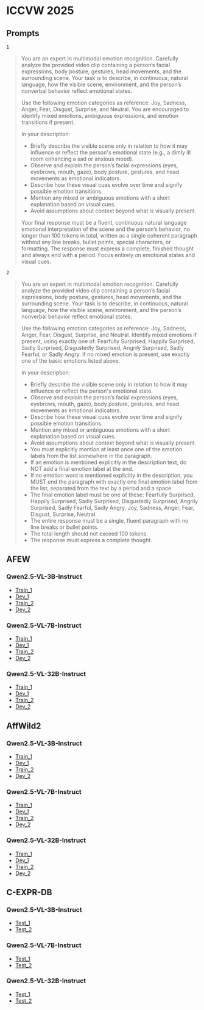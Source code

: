 # ICCVW 2025

## Prompts

``1``

> You are an expert in multimodal emotion recognition. Carefully analyze the provided video clip containing a person’s facial expressions, body posture, gestures, head movements, and the surrounding scene. Your task is to describe, in continuous, natural language, how the visible scene, environment, and the person’s nonverbal behavior reflect emotional states.
>
> Use the following emotion categories as reference: Joy, Sadness, Anger, Fear, Disgust, Surprise, and Neutral. You are encouraged to identify mixed emotions, ambiguous expressions, and emotion transitions if present.
>
> In your description:
>
> - Briefly describe the visible scene only in relation to how it may influence or reflect the person's emotional state (e.g., a dimly lit room enhancing a sad or anxious mood).
> - Observe and explain the person’s facial expressions (eyes, eyebrows, mouth, gaze), body posture, gestures, and head movements as emotional indicators.
> - Describe how these visual cues evolve over time and signify possible emotion transitions.
> - Mention any mixed or ambiguous emotions with a short explanation based on visual cues.
> - Avoid assumptions about context beyond what is visually present.
>
> Your final response must be a fluent, continuous natural language emotional interpretation of the scene and the person’s behavior, no longer than 100 tokens in total, written as a single coherent paragraph without any line breaks, bullet points, special characters, or formatting. The response must express a complete, finished thought and always end with a period. Focus entirely on emotional states and visual cues.

``2``

> You are an expert in multimodal emotion recognition. Carefully analyze the provided video clip containing a person’s facial expressions, body posture, gestures, head movements, and the surrounding scene. Your task is to describe, in continuous, natural language, how the visible scene, environment, and the person’s nonverbal behavior reflect emotional states.
>
> Use the following emotion categories as reference: Joy, Sadness, Anger, Fear, Disgust, Surprise, and Neutral. Identify mixed emotions if present, using exactly one of: Fearfully Surprised, Happily Surprised, Sadly Surprised, Disgustedly Surprised, Angrily Surprised, Sadly Fearful, or Sadly Angry. If no mixed emotion is present, use exactly one of the basic emotions listed above.
>
> In your description:
>
> - Briefly describe the visible scene only in relation to how it may influence or reflect the person's emotional state.
> - Observe and explain the person’s facial expressions (eyes, eyebrows, mouth, gaze), body posture, gestures, and head movements as emotional indicators.
> - Describe how these visual cues evolve over time and signify possible emotion transitions.
> - Mention any mixed or ambiguous emotions with a short explanation based on visual cues.
> - Avoid assumptions about context beyond what is visually present.
> - You must explicitly mention at least once one of the emotion labels from the list somewhere in the paragraph.
> - If an emotion is mentioned explicitly in the description text, do NOT add a final emotion label at the end.
> - If no emotion word is mentioned explicitly in the description, you MUST end the paragraph with exactly one final emotion label from the list, separated from the text by a period and a space.
> - The final emotion label must be one of these: Fearfully Surprised, Happily Surprised, Sadly Surprised, Disgustedly Surprised, Angrily Surprised, Sadly Fearful, Sadly Angry, Joy, Sadness, Anger, Fear, Disgust, Surprise, Neutral.
> - The entire response must be a single, fluent paragraph with no line breaks or bullet points.
> - The total length should not exceed 100 tokens.
> - The response must express a complete thought.

## AFEW

### Qwen2.5-VL-3B-Instruct

- [Train_1](https://github.com/SMIL-SPCRAS/ICCVW_25/blob/LLMs/AFEW/Qwen2.5-VL-3B-Instruct/train_segment_with_text_1.csv)
- [Dev_1](https://github.com/SMIL-SPCRAS/ICCVW_25/blob/LLMs/AFEW/Qwen2.5-VL-3B-Instruct/dev_segment_with_text_1.csv)
- [Train_2](https://github.com/SMIL-SPCRAS/ICCVW_25/blob/LLMs/AFEW/Qwen2.5-VL-3B-Instruct/train_segment_with_text_2.csv)
- [Dev_2](https://github.com/SMIL-SPCRAS/ICCVW_25/blob/LLMs/AFEW/Qwen2.5-VL-3B-Instruct/dev_segment_with_text_2.csv)

### Qwen2.5-VL-7B-Instruct

- [Train_1](https://github.com/SMIL-SPCRAS/ICCVW_25/blob/LLMs/AFEW/Qwen2.5-VL-7B-Instruct/train_segment_with_text_1.csv)
- [Dev_1](https://github.com/SMIL-SPCRAS/ICCVW_25/blob/LLMs/AFEW/Qwen2.5-VL-7B-Instruct/dev_segment_with_text_1.csv)
- [Train_2](https://github.com/SMIL-SPCRAS/ICCVW_25/blob/LLMs/AFEW/Qwen2.5-VL-7B-Instruct/train_segment_with_text_2.csv)
- [Dev_2](https://github.com/SMIL-SPCRAS/ICCVW_25/blob/LLMs/AFEW/Qwen2.5-VL-7B-Instruct/dev_segment_with_text_2.csv)

### Qwen2.5-VL-32B-Instruct

- [Train_1](https://github.com/SMIL-SPCRAS/ICCVW_25/blob/LLMs/AFEW/Qwen2.5-VL-32B-Instruct/train_segment_with_text_1.csv)
- [Dev_1](https://github.com/SMIL-SPCRAS/ICCVW_25/blob/LLMs/AFEW/Qwen2.5-VL-32B-Instruct/dev_segment_with_text_1.csv)
- [Train_2](https://github.com/SMIL-SPCRAS/ICCVW_25/blob/LLMs/AFEW/Qwen2.5-VL-32B-Instruct/train_segment_with_text_2.csv)
- [Dev_2](https://github.com/SMIL-SPCRAS/ICCVW_25/blob/LLMs/AFEW/Qwen2.5-VL-32B-Instruct/dev_segment_with_text_2.csv)

## AffWild2

### Qwen2.5-VL-3B-Instruct

- [Train_1](https://github.com/SMIL-SPCRAS/ICCVW_25/blob/LLMs/AffWild2/Qwen2.5-VL-3B-Instruct/train_segment_with_text_1.csv)
- [Dev_1](https://github.com/SMIL-SPCRAS/ICCVW_25/blob/LLMs/AffWild2/Qwen2.5-VL-3B-Instruct/dev_segment_with_text_1.csv)
- [Train_2](https://github.com/SMIL-SPCRAS/ICCVW_25/blob/LLMs/AffWild2/Qwen2.5-VL-3B-Instruct/train_segment_with_text_2.csv)
- [Dev_2](https://github.com/SMIL-SPCRAS/ICCVW_25/blob/LLMs/AffWild2/Qwen2.5-VL-3B-Instruct/dev_segment_with_text_2.csv)

### Qwen2.5-VL-7B-Instruct

- [Train_1](https://github.com/SMIL-SPCRAS/ICCVW_25/blob/LLMs/AffWild2/Qwen2.5-VL-7B-Instruct/train_segment_with_text_1.csv)
- [Dev_1](https://github.com/SMIL-SPCRAS/ICCVW_25/blob/LLMs/AffWild2/Qwen2.5-VL-7B-Instruct/dev_segment_with_text_1.csv)
- [Train_2](https://github.com/SMIL-SPCRAS/ICCVW_25/blob/LLMs/AffWild2/Qwen2.5-VL-7B-Instruct/train_segment_with_text_2.csv)
- [Dev_2](https://github.com/SMIL-SPCRAS/ICCVW_25/blob/LLMs/AffWild2/Qwen2.5-VL-7B-Instruct/dev_segment_with_text_2.csv)

### Qwen2.5-VL-32B-Instruct

- [Train_1](https://github.com/SMIL-SPCRAS/ICCVW_25/blob/LLMs/AffWild2/Qwen2.5-VL-32B-Instruct/train_segment_with_text_1.csv)
- [Dev_1](https://github.com/SMIL-SPCRAS/ICCVW_25/blob/LLMs/AffWild2/Qwen2.5-VL-32B-Instruct/dev_segment_with_text_1.csv)
- [Train_2](https://github.com/SMIL-SPCRAS/ICCVW_25/blob/LLMs/AffWild2/Qwen2.5-VL-32B-Instruct/train_segment_with_text_2.csv)
- [Dev_2](https://github.com/SMIL-SPCRAS/ICCVW_25/blob/LLMs/AffWild2/Qwen2.5-VL-32B-Instruct/dev_segment_with_text_2.csv)

## C-EXPR-DB

### Qwen2.5-VL-3B-Instruct

- [Test_1](https://github.com/SMIL-SPCRAS/ICCVW_25/blob/LLMs/C-EXPR-DB/Qwen2.5-VL-3B-Instruct/test_segment_with_text_1.csv)
- [Test_2](https://github.com/SMIL-SPCRAS/ICCVW_25/blob/LLMs/C-EXPR-DB/Qwen2.5-VL-3B-Instruct/test_segment_with_text_2.csv)

### Qwen2.5-VL-7B-Instruct

- [Test_1](https://github.com/SMIL-SPCRAS/ICCVW_25/blob/LLMs/C-EXPR-DB/Qwen2.5-VL-7B-Instruct/test_segment_with_text_1.csv)
- [Test_2](https://github.com/SMIL-SPCRAS/ICCVW_25/blob/LLMs/C-EXPR-DB/Qwen2.5-VL-7B-Instruct/test_segment_with_text_2.csv)

### Qwen2.5-VL-32B-Instruct

- [Test_1](https://github.com/SMIL-SPCRAS/ICCVW_25/blob/LLMs/C-EXPR-DB/Qwen2.5-VL-32B-Instruct/test_segment_with_text_1.csv)
- [Test_2](https://github.com/SMIL-SPCRAS/ICCVW_25/blob/LLMs/C-EXPR-DB/Qwen2.5-VL-32B-Instruct/test_segment_with_text_2.csv)